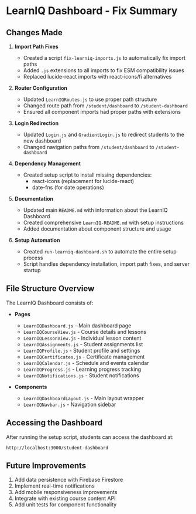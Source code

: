 # LearnIQ Dashboard - Fix Summary

## Changes Made

1. **Import Path Fixes**
   - Created a script `fix-learniq-imports.js` to automatically fix import paths
   - Added `.js` extensions to all imports to fix ESM compatibility issues
   - Replaced lucide-react imports with react-icons/fi alternatives

2. **Router Configuration**
   - Updated `LearnIQRoutes.js` to use proper path structure
   - Changed route path from `/student/dashboard` to `/student-dashboard`
   - Ensured all component imports had proper paths with extensions

3. **Login Redirection**
   - Updated `Login.js` and `GradientLogin.js` to redirect students to the new dashboard
   - Changed navigation paths from `/student/dashboard` to `/student-dashboard`

4. **Dependency Management**
   - Created setup script to install missing dependencies:
     - react-icons (replacement for lucide-react)
     - date-fns (for date operations)

5. **Documentation**
   - Updated main `README.md` with information about the LearnIQ Dashboard
   - Created comprehensive `LearnIQ-README.md` with setup instructions
   - Added documentation about component structure and usage

6. **Setup Automation**
   - Created `run-learniq-dashboard.sh` to automate the entire setup process
   - Script handles dependency installation, import path fixes, and server startup

## File Structure Overview

The LearnIQ Dashboard consists of:

- **Pages**
  - `LearnIQDashboard.js` - Main dashboard page
  - `LearnIQCourseView.js` - Course details and lessons
  - `LearnIQLessonView.js` - Individual lesson content
  - `LearnIQAssignments.js` - Student assignments list
  - `LearnIQProfile.js` - Student profile and settings
  - `LearnIQCertificates.js` - Certificate management
  - `LearnIQCalendar.js` - Schedule and events calendar
  - `LearnIQProgress.js` - Learning progress tracking
  - `LearnIQNotifications.js` - Student notifications

- **Components**
  - `LearnIQDashboardLayout.js` - Main layout wrapper
  - `LearnIQNavbar.js` - Navigation sidebar

## Accessing the Dashboard

After running the setup script, students can access the dashboard at:
```
http://localhost:3000/student-dashboard
```

## Future Improvements

1. Add data persistence with Firebase Firestore
2. Implement real-time notifications
3. Add mobile responsiveness improvements
4. Integrate with existing course content API
5. Add unit tests for component functionality